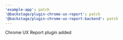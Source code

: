 ```yaml
---
'example-app': patch
'@backstage/plugin-chrome-ux-report': patch
'@backstage/plugin-chrome-ux-report-backend': patch
---
```


Chrome UX Report plugin added
